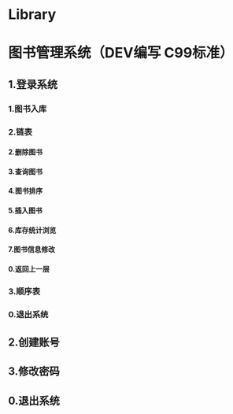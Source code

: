 # Library
# 图书管理系统（DEV编写 C99标准）  
## 1.登录系统  
### 1.图书入库  
### 2.链表  
 #### 2.删除图书  
 #### 3.查询图书  
 #### 4.图书排序  
 #### 5.插入图书  
 #### 6.库存统计浏览
 #### 7.图书信息修改
 #### 0.返回上一层
### 3.顺序表  
### 0.退出系统   
## 2.创建账号  
## 3.修改密码  
## 0.退出系统   
